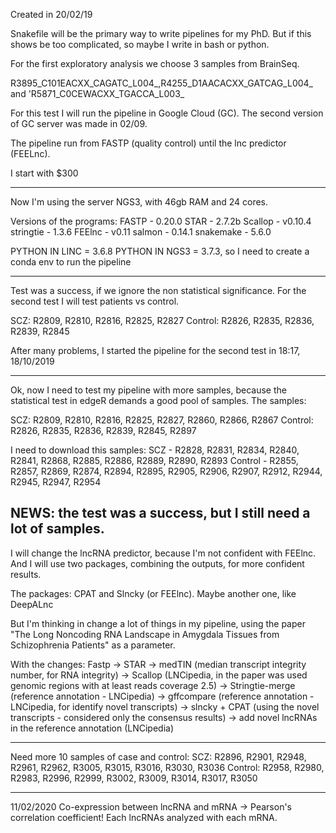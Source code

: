 Created in 20/02/19

Snakefile will be the primary way to write pipelines for my PhD. But if this shows be too complicated, so maybe I write in bash or python.

For the first exploratory analysis we choose 3 samples from BrainSeq.

R3895_C101EACXX_CAGATC_L004_,R4255_D1AACACXX_GATCAG_L004_ and 'R5871_C0CEWACXX_TGACCA_L003_

For this test I will run the pipeline in Google Cloud (GC). The second version of GC server
was made in 02/09.

The pipeline run from FASTP (quality control) until the lnc predictor (FEELnc).

I start with $300

-----------------------------------------------------------------
Now I'm using the server NGS3, with 46gb RAM and 24 cores.

Versions of the programs:
FASTP - 0.20.0
STAR - 2.7.2b
Scallop - v0.10.4
stringtie - 1.3.6
FEElnc - v0.11
salmon - 0.14.1
snakemake - 5.6.0

PYTHON IN LINC = 3.6.8
PYTHON IN NGS3 = 3.7.3, so I need to create a conda env to run the pipeline

----------------------------------------------------------------

Test was a success, if we ignore the non statistical significance.
For the second test I will test patients vs control.

SCZ: R2809, R2810, R2816, R2825, R2827
Control: R2826, R2835, R2836, R2839, R2845

After many problems, I started the pipeline for the second test in 18:17,
18/10/2019

---------------------------------------------------------------
Ok, now I need to test my pipeline with more samples, because the statistical
test in edgeR demands a good pool of samples.
The samples:

SCZ: R2809, R2810, R2816, R2825, R2827, R2860, R2866, R2867
Control: R2826, R2835, R2836, R2839, R2845, R2897

I need to download this samples:
SCZ - R2828, R2831, R2834, R2840, R2841, R2868, R2885, R2886, R2889, R2890, R2893
Control - R2855, R2857, R2869, R2874, R2894, R2895, R2905, R2906, R2907, R2912,
          R2944, R2945, R2947, R2954

NEWS: the test was a success, but I still need a lot of samples.
------------------------------------------------------------------
I will change the lncRNA predictor, because I'm not confident with FEElnc.
And I will use two packages, combining the outputs, for more confident results.

The packages: CPAT and Slncky (or FEElnc). Maybe another one, like DeepALnc

But I'm thinking in change a lot of things in my pipeline, using the paper
"The Long Noncoding RNA Landscape in Amygdala Tissues from Schizophrenia Patients"
as a parameter.

With the changes:
Fastp -> STAR -> medTIN (median transcript integrity number, for RNA integrity) ->
Scallop (LNCipedia, in the paper was used genomic regions with at least
reads coverage 2.5) -> Stringtie-merge (reference annotation - LNCipedia) ->
gffcompare (reference annotation - LNCipedia, for identify novel transcripts) ->
slncky + CPAT (using the novel transcripts - considered only the consensus results) ->
add novel lncRNAs in the reference annotation (LNCipedia)

------------------------------------------------------------------------
Need more 10 samples of case and control:
SCZ: R2896, R2901, R2948, R2961, R2962, R3005, R3015, R3016, R3030, R3036
Control: R2958, R2980, R2983, R2996, R2999, R3002, R3009, R3014, R3017, R3050

------------------------------------------------------------------------
11/02/2020
Co-expression between lncRNA and mRNA -> Pearson's correlation coefficient!
Each lncRNAs analyzed with each mRNA.  
